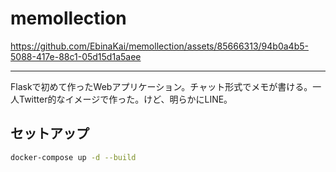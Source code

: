 # memollection

https://github.com/EbinaKai/memollection/assets/85666313/94b0a4b5-5088-417e-88c1-05d15d1a5aee

---

Flaskで初めて作ったWebアプリケーション。チャット形式でメモが書ける。一人Twitter的なイメージで作った。けど、明らかにLINE。

## セットアップ

```bash
docker-compose up -d --build
```
